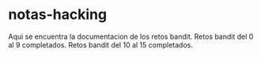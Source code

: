 # notas-hacking
Aqui se encuentra la documentacion de los retos bandit.
Retos bandit del 0 al 9 completados.
Retos bandit del 10 al 15 completados.
